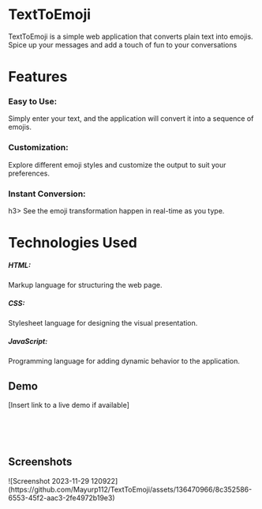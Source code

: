 <h1>TextToEmoji</h1>
TextToEmoji is a simple web application that converts plain text into emojis. Spice up your messages and add a touch of fun to your conversations

<h1>Features</h1>
<h3>Easy to Use:</h3> Simply enter your text, and the application will convert it into a sequence of emojis.
<h3>Customization:</h3> Explore different emoji styles and customize the output to suit your preferences.
<h3>Instant Conversion:</h3>h3> See the emoji transformation happen in real-time as you type.

  
<h1>Technologies Used</h1>
<h5>HTML:</h5> Markup language for structuring the web page.
<h5>CSS:</h5> Stylesheet language for designing the visual presentation.
<h5>JavaScript:</h5> Programming language for adding dynamic behavior to the application.

<h2>Demo</h2>
[Insert link to a live demo if available]

<br><br><br>

<h2>Screenshots</h2>
![Screenshot 2023-11-29 120922](https://github.com/Mayurp112/TextToEmoji/assets/136470966/8c352586-6553-45f2-aac3-2fe4972b19e3)


